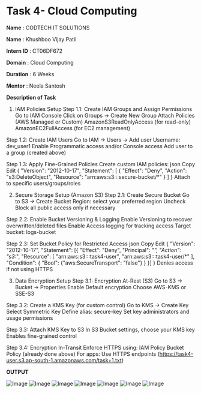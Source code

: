 # Task 4- Cloud Computing

**Name** : CODTECH IT SOLUTIONS

**Name** : Khushboo Vijay Patil

**Intern ID** : CT06DF672

**Domain** : Cloud Computing

**Duration** : 6 Weeks

**Mentor** : Neela Santosh

**Description of Task**

1. IAM Policies Setup
Step 1.1: Create IAM Groups and Assign Permissions
Go to IAM Console
Click on Groups → Create New Group
Attach Policies (AWS Managed or Custom)
AmazonS3ReadOnlyAccess (for read-only)
AmazonEC2FullAccess (for EC2 management)

Step 1.2: Create IAM Users
Go to IAM → Users → Add user
Username: dev_user1
Enable Programmatic access and/or Console access
Add user to a group (created above)

Step 1.3: Apply Fine-Grained Policies
Create custom IAM policies:
json
Copy
Edit
{
  "Version": "2012-10-17",
  "Statement": [
    {
      "Effect": "Deny",
      "Action": "s3:DeleteObject",
      "Resource": "arn:aws:s3:::secure-bucket/*"
    }
  ]
}
Attach to specific users/groups/roles

2. Secure Storage Setup (Amazon S3)
Step 2.1: Create Secure Bucket
Go to S3 → Create Bucket
Region: select your preferred region
Uncheck Block all public access only if necessary

Step 2.2: Enable Bucket Versioning & Logging
Enable Versioning to recover overwritten/deleted files
Enable Access logging for tracking access
Target bucket: logs-bucket

Step 2.3: Set Bucket Policy for Restricted Access
json
Copy
Edit
{
  "Version": "2012-10-17",
  "Statement": [{
    "Effect": "Deny",
    "Principal": "*",
    "Action": "s3:*",
    "Resource": [
      "arn:aws:s3:::task4-user",
      "arn:aws:s3:::task4-user/*"
    ],
    "Condition": {
      "Bool": {"aws:SecureTransport": "false"}
    }
  }]
}
Denies access if not using HTTPS

3. Data Encryption Setup
Step 3.1: Encryption At-Rest (S3)
Go to S3 → Bucket → Properties
Enable Default encryption
Choose AWS-KMS or SSE-S3

Step 3.2: Create a KMS Key (for custom control)
Go to KMS → Create Key
Select Symmetric Key
Define alias: secure-key
Set key administrators and usage permissions

Step 3.3: Attach KMS Key to S3
In S3 Bucket settings, choose your KMS key
Enables fine-grained control 

Step 3.4: Encryption In-Transit
Enforce HTTPS using:
IAM Policy
Bucket Policy (already done above)
For apps: Use HTTPS endpoints (https://task4-user.s3.ap-south-1.amazonaws.com/task+1.txt)

**OUTPUT**

![Image](https://github.com/user-attachments/assets/a14bbe09-3009-48b2-90fe-265fffd3f2a5)
![Image](https://github.com/user-attachments/assets/096de4e0-14a4-4660-9a3d-338ddb7a1518)
![Image](https://github.com/user-attachments/assets/ca5a9716-54d7-4da9-889b-bfe61106e44d)
![Image](https://github.com/user-attachments/assets/75ef701a-29f2-4acf-8faf-37e5e84a0d3a)
![Image](https://github.com/user-attachments/assets/6baa0310-a804-4150-a417-37187c6b268f)
![Image](https://github.com/user-attachments/assets/d0d9238f-23bb-497e-b9e6-f38f4e6b3ed2)
![Image](https://github.com/user-attachments/assets/53b6a7a7-e74b-49d1-a871-c3b212bb1d78)
